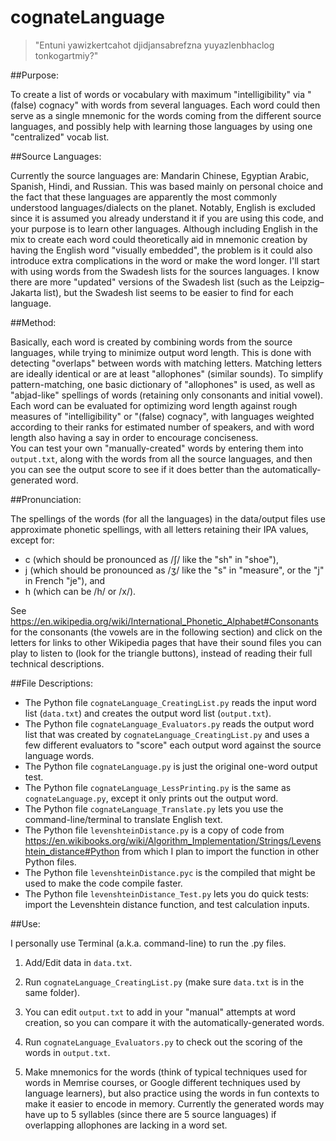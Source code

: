 # cognateLanguage

> "Entuni yawizkertcahot djidjansabrefzna yuyazlenbhaclog tonkogartmiy?"

##Purpose:

To create a list of words or vocabulary with maximum "intelligibility" via "(false) cognacy" with words from several languages.  Each word could then serve as a single mnemonic for the words coming from the different source languages, and possibly help with learning those languages by using one "centralized" vocab list.

##Source Languages:

Currently the source languages are:  Mandarin Chinese, Egyptian Arabic, Spanish, Hindi, and Russian.  This was based mainly on personal choice and the fact that these languages are apparently the most commonly understood languages/dialects on the planet.  Notably, English is excluded since it is assumed you already understand it if you are using this code, and your purpose is to learn other languages.  Although including English in the mix to create each word could theoretically aid in mnemonic creation by having the English word "visually embedded", the problem is it could also introduce extra complications in the word or make the word longer.
I'll start with using words from the Swadesh lists for the sources languages.  I know there are more "updated" versions of the Swadesh list (such as the Leipzig–Jakarta list), but the Swadesh list seems to be easier to find for each language.

##Method:

Basically, each word is created by combining words from the source languages, while trying to minimize output word length.  This is done with detecting "overlaps" between words with matching letters.  Matching letters are ideally identical or are at least "allophones" (similar sounds).  To simplify pattern-matching, one basic dictionary of "allophones" is used, as well as "abjad-like" spellings of words (retaining only consonants and initial vowel).  
Each word can be evaluated for optimizing word length against rough measures of "intelligibility" or "(false) cognacy", with languages weighted according to their ranks for estimated number of speakers, and with word length also having a say in order to encourage conciseness.  
You can test your own "manually-created" words by entering them into `output.txt`, along with the words from all the source languages, and then you can see the output score to see if it does better than the automatically-generated word.

##Pronunciation:

The spellings of the words (for all the languages) in the data/output files use approximate phonetic spellings, with all letters retaining their IPA values, except for:
* c (which should be pronounced as /ʃ/ like the "sh" in "shoe"),
* j (which should be pronounced as /ʒ/ like the "s" in "measure", or the "j" in French "je"), and 
* h (which can be /h/ or /x/).

See https://en.wikipedia.org/wiki/International_Phonetic_Alphabet#Consonants for the consonants (the vowels are in the following section) and click on the letters for links to other Wikipedia pages that have their sound files you can play to listen to (look for the triangle buttons), instead of reading their full technical descriptions.

##File Descriptions:

* The Python file `cognateLanguage_CreatingList.py` reads the input word list (`data.txt`) and creates the output word list (`output.txt`).
* The Python file `cognateLanguage_Evaluators.py` reads the output word list that was created by `cognateLanguage_CreatingList.py` and uses a few different evaluators to "score" each output word against the source language words.
* The Python file `cognateLanguage.py` is just the original one-word output test.
* The Python file `cognateLanguage_LessPrinting.py` is the same as `cognateLanguage.py`, except it only prints out the output word.
* The Python file `cognateLanguage_Translate.py` lets you use the command-line/terminal to translate English text.
* The Python file `levenshteinDistance.py` is a copy of code from https://en.wikibooks.org/wiki/Algorithm_Implementation/Strings/Levenshtein_distance#Python from which I plan to import the function in other Python files.
* The Python file `levenshteinDistance.pyc` is the compiled that might be used to make the code compile faster.
* The Python file `levenshteinDistance_Test.py` lets you do quick tests:  import the Levenshtein distance function, and test calculation inputs.

##Use:

I personally use Terminal (a.k.a. command-line) to run the .py files.

1. Add/Edit data in `data.txt`.

2. Run `cognateLanguage_CreatingList.py` (make sure `data.txt` is in the same folder).

3. You can edit `output.txt` to add in your "manual" attempts at word creation, so you can compare it with the automatically-generated words. 

4. Run `cognateLanguage_Evaluators.py` to check out the scoring of the words in `output.txt`.

5. Make mnemonics for the words (think of typical techniques used for words in Memrise courses, or Google different techniques used by language learners), but also practice using the words in fun contexts to make it easier to encode in memory.  Currently the generated words may have up to 5 syllables (since there are 5 source languages) if overlapping allophones are lacking in a word set.